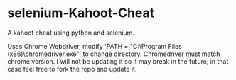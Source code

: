 # selenium-Kahoot-Cheat
A kahoot cheat using python and selenium.

Uses Chrome Webdriver, modify 'PATH = "C:\Program Files (x86)\chromedriver.exe"' to change directory. Chromedriver must match chrome version. I will not be updating it so it may break in the future, in that case feel free to fork the repo and update it.
